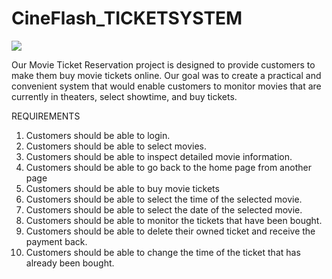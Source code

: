 # CineFlash_TICKETSYSTEM

<img src="https://github.com/Meiji-Y/CineFlash_TICKETSYSTEM/blob/master/cineflashwithbg.jpg">

Our Movie Ticket Reservation project is designed to provide customers to make them buy movie tickets online. Our goal was to create a practical and convenient system that would enable customers to monitor movies that are currently in theaters, select showtime, and buy tickets.

REQUIREMENTS
1) Customers should be able to login.
2) Customers should be able to select movies.
3) Customers should be able to inspect detailed movie information.
4) Customers should be able to go back to the home page from another page
5) Customers should be able to buy movie tickets
6) Customers should be able to select the time of the selected movie.
7) Customers should be able to select the date of the selected movie.
8) Customers should be able to monitor the tickets that have been bought.
9) Customers should be able to delete their owned ticket and receive the payment back.
10) Customers should be able to change the time of the ticket that has already been bought.
